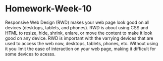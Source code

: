 # Homework-Week-10

Responsive Web Design (RWD) makes your web page look good on all devices (desktops, tablets, and phones).
RWD is about using CSS and HTML to resize, hide, shrink, enlare, or move the content to make it look good
on any device.
RWD is important with the varrying devices that are used to access the web now, desktops, tablets, phones, etc.
Without using it you limit the ease of interaction on your web page, making it difficult for some devices to acesss. 
